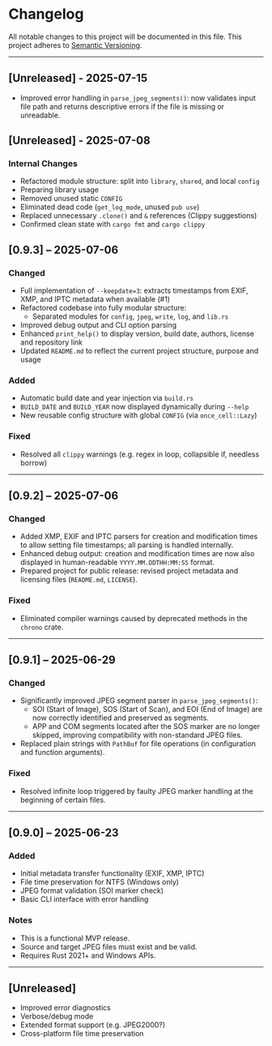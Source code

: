 # Changelog

All notable changes to this project will be documented in this file.
This project adheres to [Semantic Versioning](https://semver.org/).

---

## [Unreleased] - 2025-07-15

- Improved error handling in `parse_jpeg_segments()`: now validates input file path and returns descriptive errors if the file is missing or unreadable.

## [Unreleased] - 2025-07-08

### Internal Changes
- Refactored module structure: split into `library`, `shared`, and local `config`
- Preparing library usage
- Removed unused static `CONFIG`
- Eliminated dead code (`get_log_mode`, unused `pub use`)
- Replaced unnecessary `.clone()` and `&` references (Clippy suggestions)
- Confirmed clean state with `cargo fmt` and `cargo clippy`

## [0.9.3] – 2025-07-06

### Changed
- Full implementation of `--keepdate=3`: extracts timestamps from EXIF, XMP, and IPTC metadata when available (#1)
- Refactored codebase into fully modular structure:
  - Separated modules for `config`, `jpeg`, `write`, `log`, and `lib.rs`
- Improved debug output and CLI option parsing
- Enhanced `print_help()` to display version, build date, authors, license and repository link
- Updated `README.md` to reflect the current project structure, purpose and usage

### Added
- Automatic build date and year injection via `build.rs`
- `BUILD_DATE` and `BUILD_YEAR` now displayed dynamically during `--help`
- New reusable config structure with global `CONFIG` (via `once_cell::Lazy`)

### Fixed
- Resolved all `clippy` warnings (e.g. regex in loop, collapsible if, needless borrow)

---

## [0.9.2] – 2025-07-06
### Changed
- Added XMP, EXIF and IPTC parsers for creation and modification times to allow setting file timestamps; all parsing is handled internally.
- Enhanced debug output: creation and modification times are now also displayed in human-readable `YYYY.MM.DDTHH:MM:SS` format.
- Prepared project for public release: revised project metadata and licensing files (`README.md`, `LICENSE`).

### Fixed
- Eliminated compiler warnings caused by deprecated methods in the `chrono` crate.

---

## [0.9.1] – 2025-06-29
### Changed
- Significantly improved JPEG segment parser in `parse_jpeg_segments()`:
  - SOI (Start of Image), SOS (Start of Scan), and EOI (End of Image) are now correctly identified and preserved as segments.
  - APP and COM segments located after the SOS marker are no longer skipped, improving compatibility with non-standard JPEG files.
- Replaced plain strings with `PathBuf` for file operations (in configuration and function arguments).

### Fixed
- Resolved infinite loop triggered by faulty JPEG marker handling at the beginning of certain files.

---

## [0.9.0] – 2025-06-23
### Added
- Initial metadata transfer functionality (EXIF, XMP, IPTC)
- File time preservation for NTFS (Windows only)
- JPEG format validation (SOI marker check)
- Basic CLI interface with error handling

### Notes
- This is a functional MVP release.
- Source and target JPEG files must exist and be valid.
- Requires Rust 2021+ and Windows APIs.

---

## [Unreleased]
- Improved error diagnostics
- Verbose/debug mode
- Extended format support (e.g. JPEG2000?)
- Cross-platform file time preservation

